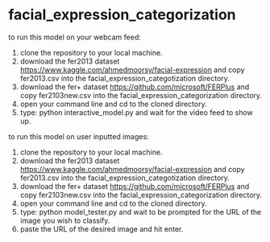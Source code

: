# facial_expression_categorization
to run this model on your webcam feed:
  1. clone the repository to your local machine.
  2. download the fer2013 dataset https://www.kaggle.com/ahmedmoorsy/facial-expression and copy fer2013.csv into the facial_expression_categotization directory.
  3. download the fer+ dataset https://github.com/microsoft/FERPlus and copy fer2103new.csv into the facial_expression_categorization directory.
  4. open your command line and cd to the cloned directory.
  5. type: python interactive_model.py and wait for the video feed to show up.
  
to run this model on user inputted images:
  1. clone the repository to your local machine.
  2. download the fer2013 dataset https://www.kaggle.com/ahmedmoorsy/facial-expression and copy fer2013.csv into the facial_expression_categotization directory.
  3. download the fer+ dataset https://github.com/microsoft/FERPlus and copy fer2103new.csv into the facial_expression_categorization directory.
  4. open your command line and cd to the cloned directory.
  5. type: python model_tester.py and wait to be prompted for the URL of the image you wish to classify.
  6. paste the URL of the desired image and hit enter.

